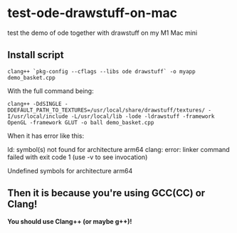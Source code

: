 # test-ode-drawstuff-on-mac
test the demo of ode together with drawstuff on my M1 Mac mini

## Install script 
```clang++ `pkg-config --cflags --libs ode drawstuff` -o myapp demo_basket.cpp```

With the full command being:
```
clang++ -DdSINGLE -DDEFAULT_PATH_TO_TEXTURES=/usr/local/share/drawstuff/textures/ -I/usr/local/include -L/usr/local/lib -lode -ldrawstuff -framework OpenGL -framework GLUT -o ball demo_basket.cpp
```

When it has error like this:

ld: symbol(s) not found for architecture arm64
clang: error: linker command failed with exit code 1 (use -v to see invocation)

Undefined symbols for architecture arm64


## Then it is because you're using GCC(CC) or Clang!

**You should use Clang++ (or maybe g++)!**
